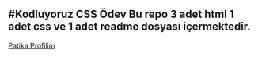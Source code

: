 #Kodluyoruz CSS Ödev
Bu repo 3 adet html 1 adet css ve 1 adet readme dosyası içermektedir.
---
[Patika Profilim](https://app.patika.dev/thcnt)